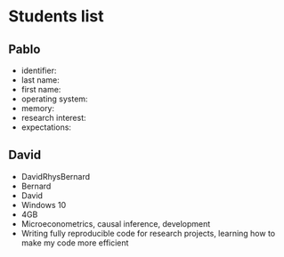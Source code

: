 # Students list

## Pablo

- identifier:
- last name:
- first name:
- operating system:
- memory:
- research interest:
- expectations: 

## David

- DavidRhysBernard
- Bernard
- David
- Windows 10
- 4GB
- Microeconometrics, causal inference, development
- Writing fully reproducible code for research projects, learning how to make my code more efficient
